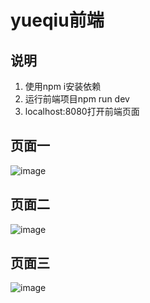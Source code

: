 # yueqiu前端

## 说明
1. 使用npm i安装依赖
2. 运行前端项目npm run dev
3. localhost:8080打开前端页面

## 页面一
![image](https://user-images.githubusercontent.com/61956206/201981764-21e98cf2-f695-4da9-9684-ae2c8f07e5f0.png)

## 页面二
![image](https://user-images.githubusercontent.com/61956206/201981909-0b787a26-3eb2-4df6-8796-948fff638b80.png)

## 页面三
![image](https://user-images.githubusercontent.com/61956206/201981949-89a15174-40a9-4d29-a3d9-6a5dd90ad4ff.png)

